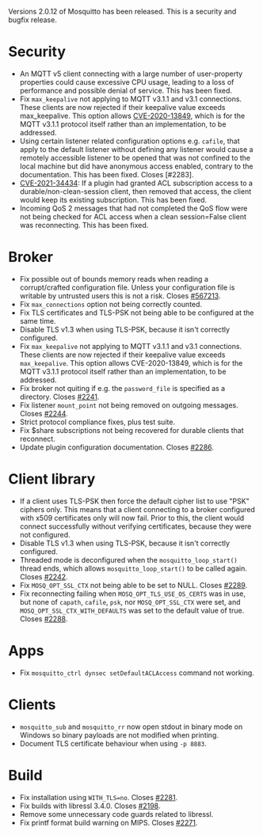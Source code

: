 <!--
.. title: Version 2.0.12 released.
.. slug: version-2-0-12-released
.. date: 2021-08-31 17:16:38 UTC+1
.. tags: Releases
.. category:
.. link:
.. description:
.. type: text
-->

Versions 2.0.12 of Mosquitto has been released. This is a security
and bugfix release.

# Security

- An MQTT v5 client connecting with a large number of user-property properties
  could cause excessive CPU usage, leading to a loss of performance and
  possible denial of service. This has been fixed.
- Fix `max_keepalive` not applying to MQTT v3.1.1 and v3.1 connections.
  These clients are now rejected if their keepalive value exceeds
  max_keepalive. This option allows [CVE-2020-13849], which is for the MQTT
  v3.1.1 protocol itself rather than an implementation, to be addressed.
- Using certain listener related configuration options e.g. `cafile`, that
  apply to the default listener without defining any listener would cause a
  remotely accessible listener to be opened that was not confined to the local
  machine but did have anonymous access enabled, contrary to the
  documentation. This has been fixed. Closes [#2283].
- [CVE-2021-34434]: If a plugin had granted ACL subscription access to a
  durable/non-clean-session client, then removed that access, the client would
  keep its existing subscription. This has been fixed.
- Incoming QoS 2 messages that had not completed the QoS flow were not being
  checked for ACL access when a clean session=False client was reconnecting.
  This has been fixed.

# Broker

- Fix possible out of bounds memory reads when reading a corrupt/crafted
  configuration file. Unless your configuration file is writable by untrusted
  users this is not a risk. Closes [#567213].
- Fix `max_connections` option not being correctly counted.
- Fix TLS certificates and TLS-PSK not being able to be configured at the same
  time.
- Disable TLS v1.3 when using TLS-PSK, because it isn't correctly configured.
- Fix `max_keepalive` not applying to MQTT v3.1.1 and v3.1 connections.
  These clients are now rejected if their keepalive value exceeds
  `max_keepalive`. This option allows CVE-2020-13849, which is for the MQTT
  v3.1.1 protocol itself rather than an implementation, to be addressed.
- Fix broker not quiting if e.g. the `password_file` is specified as a
  directory. Closes [#2241].
- Fix listener `mount_point` not being removed on outgoing messages.
  Closes [#2244].
- Strict protocol compliance fixes, plus test suite.
- Fix $share subscriptions not being recovered for durable clients that
  reconnect.
- Update plugin configuration documentation. Closes [#2286].

# Client library

- If a client uses TLS-PSK then force the default cipher list to use "PSK"
  ciphers only. This means that a client connecting to a broker configured
  with x509 certificates only will now fail. Prior to this, the client would
  connect successfully without verifying certificates, because they were not
  configured.
- Disable TLS v1.3 when using TLS-PSK, because it isn't correctly configured.
- Threaded mode is deconfigured when the `mosquitto_loop_start()` thread ends,
  which allows `mosquitto_loop_start()` to be called again. Closes [#2242].
- Fix `MOSQ_OPT_SSL_CTX` not being able to be set to NULL. Closes [#2289].
- Fix reconnecting failing when `MOSQ_OPT_TLS_USE_OS_CERTS` was in use, but none
  of `capath`, `cafile`, `psk`, nor `MOSQ_OPT_SSL_CTX` were set, and
  `MOSQ_OPT_SSL_CTX_WITH_DEFAULTS` was set to the default value of true.
  Closes [#2288].

# Apps

- Fix `mosquitto_ctrl dynsec setDefaultACLAccess` command not working.

# Clients

- `mosquitto_sub` and `mosquitto_rr` now open stdout in binary mode on Windows
  so binary payloads are not modified when printing.
- Document TLS certificate behaviour when using `-p 8883`.

# Build

- Fix installation using `WITH_TLS=no`. Closes [#2281].
- Fix builds with libressl 3.4.0. Closes [#2198].
- Remove some unnecessary code guards related to libressl.
- Fix printf format build warning on MIPS. Closes [#2271].

[#2198]: https://github.com/eclipse/mosquitto/issues/2198

[#2241]: https://github.com/eclipse/mosquitto/issues/2241

[#2242]: https://github.com/eclipse/mosquitto/issues/2242

[#2244]: https://github.com/eclipse/mosquitto/issues/2244

[#2271]: https://github.com/eclipse/mosquitto/issues/2271

[#2281]: https://github.com/eclipse/mosquitto/issues/2281

[#2286]: https://github.com/eclipse/mosquitto/issues/2286

[#2288]: https://github.com/eclipse/mosquitto/issues/2288

[#2289]: https://github.com/eclipse/mosquitto/issues/2289

[#567213]: https://bugs.eclipse.org/bugs/show_bug.cgi?id=567213

[CVE-2020-13849]: https://nvd.nist.gov/vuln/detail/CVE-2020-13849

[CVE-2021-34434]: https://nvd.nist.gov/vuln/detail/CVE-2021-34434
